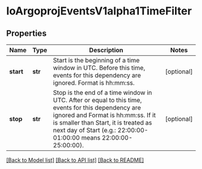 # IoArgoprojEventsV1alpha1TimeFilter

## Properties
Name | Type | Description | Notes
------------ | ------------- | ------------- | -------------
**start** | **str** | Start is the beginning of a time window in UTC. Before this time, events for this dependency are ignored. Format is hh:mm:ss. | [optional] 
**stop** | **str** | Stop is the end of a time window in UTC. After or equal to this time, events for this dependency are ignored and Format is hh:mm:ss. If it is smaller than Start, it is treated as next day of Start (e.g.: 22:00:00-01:00:00 means 22:00:00-25:00:00). | [optional] 

[[Back to Model list]](../README.md#documentation-for-models) [[Back to API list]](../README.md#documentation-for-api-endpoints) [[Back to README]](../README.md)



